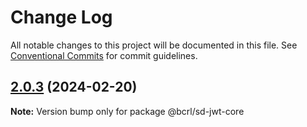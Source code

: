 # Change Log

All notable changes to this project will be documented in this file.
See [Conventional Commits](https://conventionalcommits.org) for commit guidelines.

## [2.0.3](https://github.com/openwallet-foundation-labs/sd-jwt-js/compare/v2.0.2...v2.0.3) (2024-02-20)

**Note:** Version bump only for package @bcrl/sd-jwt-core

